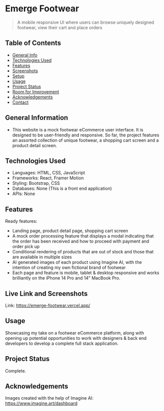 # Emerge Footwear
> A mobile responsive UI where users can browse uniquely designed footwear, view their cart and place orders

## Table of Contents
* [General Info](#general-information)
* [Technologies Used](#technologies-used)
* [Features](#features)
* [Screenshots](#screenshots)
* [Setup](#setup)
* [Usage](#usage)
* [Project Status](#project-status)
* [Room for Improvement](#room-for-improvement)
* [Acknowledgements](#acknowledgements)
* [Contact](#contact)
<!-- * [License](#license) -->


## General Information
- This website is a mock footwear eCommerce user interface. It is designed to be user-friendly and responsive. So far, the project features an assorted collection of unique footwear, a shopping cart screen and a product detail screen.


## Technologies Used
- Languages: HTML, CSS, JavaScript
- Frameworks: React, Framer Motion
- Styling: Bootstrap, CSS
- Databases: None (This is a front end application)
- APIs: None


## Features
Ready features:
- Landing page, product detail page, shopping cart screen
- A mock order processing feature that displays a modal indicating that the order has been received and how to proceed with payment and order pick up
- Conditional rendering of products that are out of stock and those that are available in multiple sizes
- AI generated images of each product using Imagine AI, with the intention of creating my own fictional brand of footwear
- Each page and feature is mobile, tablet & desktop responsive and works brilliantly on the iPhone 14 Pro and 14" MacBook Pro. 


## Live Link and Screenshots
Link: https://emerge-footwear.vercel.app/


## Usage
Showcasing my take on a footwear eCommerce platform, along with opening up potential opportunities to work with designers & back end developers to develop a complete full stack application.


## Project Status
Complete.


## Acknowledgements
Images created with the help of Imagine AI: https://www.imagine.art/dashboard

